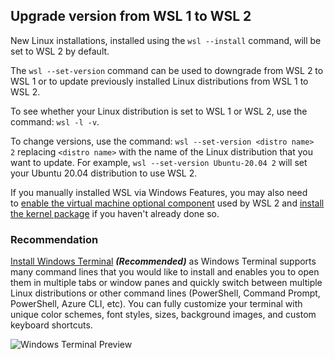 ## Upgrade version from WSL 1 to WSL 2

New Linux installations, installed using the `wsl --install` command, will be set to WSL 2 by default.

The `wsl --set-version` command can be used to downgrade from WSL 2 to WSL 1 or to update previously installed Linux distributions from WSL 1 to WSL 2.

To see whether your Linux distribution is set to WSL 1 or WSL 2, use the command: `wsl -l -v`.

To change versions, use the command: `wsl --set-version <distro name> 2` replacing `<distro name>` with the name of the Linux distribution that you want to update. For example, `wsl --set-version Ubuntu-20.04 2` will set your Ubuntu 20.04 distribution to use WSL 2.

If you manually installed WSL via Windows Features, you may also need to [enable the virtual machine optional component](https://learn.microsoft.com/en-us/windows/wsl/install-manual#step-3---enable-virtual-machine-feature) used by WSL 2 and [install the kernel package](https://learn.microsoft.com/en-us/windows/wsl/install-manual#step-4---download-the-linux-kernel-update-package) if you haven't already done so.

### Recommendation

[Install Windows Terminal](https://learn.microsoft.com/en-us/windows/terminal/get-started) ***(Recommended)*** as Windows Terminal supports many command lines that you would like to install and enables you to open them in multiple tabs or window panes and quickly switch between multiple Linux distributions or other command lines (PowerShell, Command Prompt, PowerShell, Azure CLI, etc). You can fully customize your terminal with unique color schemes, font styles, sizes, background images, and custom keyboard shortcuts.

![Windows Terminal Preview](https://i.imgur.com/gtXhahW.png)




